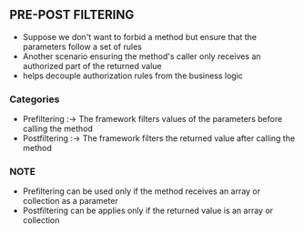 ## PRE-POST FILTERING
- Suppose we don't want to forbid a method but ensure that the parameters follow a set of rules
- Another scenario ensuring the method's caller only receives an authorized part of the returned value
- helps decouple authorization rules from the business logic

### Categories
- Prefiltering :-> The framework filters values of the parameters before calling the method
- Postfiltering :->  The framework filters the returned value after calling the method

### NOTE
 - Prefiltering can  be used only if the method receives an array or collection as a parameter
 - Postfiltering can be applies only if the returned value is an array or collection

